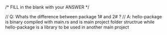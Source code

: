 /* FILL in the blank with your ANSWER */

// Q: Whats the difference between package 1# and 2# ?
// A: hello-package is binary compiled with main.rs and is main project folder structrue while hello-package is a library to be used in another main project
